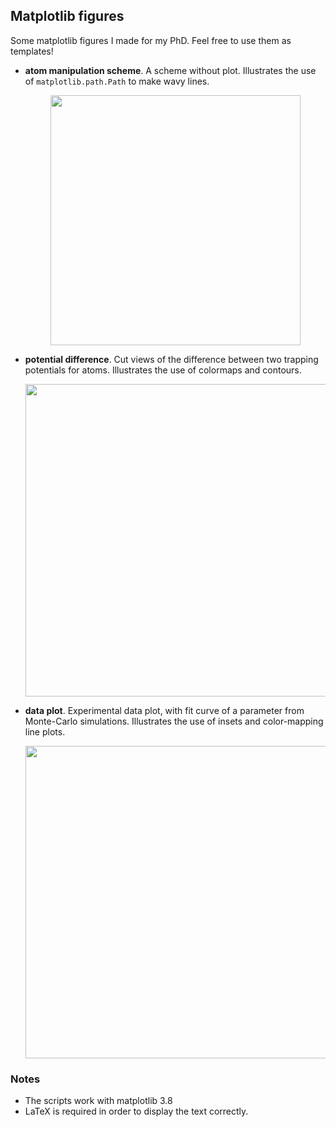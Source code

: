 ## Matplotlib figures

Some matplotlib figures I made for my PhD. Feel free to use them as templates!

* __atom manipulation scheme__. A scheme without plot. Illustrates the use of `matplotlib.path.Path` to make wavy lines.
  <p align="center">
    <img src="https://github.com/netesf13d/matplotlib-figures/assets/166753273/6f3b309b-d33a-41eb-8b79-987eb3a2b42f" width="400" />
  </p>
* __potential difference__. Cut views of the difference between two trapping potentials for atoms. Illustrates the use of colormaps and contours.
  <p align="center">
    <img src="https://github.com/netesf13d/matplotlib-figures/assets/166753273/d5c5cfeb-29db-4e36-8e00-689853152159" width="500" />
  </p>
* __data plot__. Experimental data plot, with fit curve of a parameter from Monte-Carlo simulations. Illustrates the use of insets and color-mapping line plots.
  <p align="center">
    <img src="https://github.com/netesf13d/matplotlib-figures/assets/166753273/66280f1e-20dd-4913-9ccb-e8b404cfb0b3" width="500" />
  </p>

### Notes
- The scripts work with matplotlib 3.8
- LaTeX is required in order to display the text correctly.
